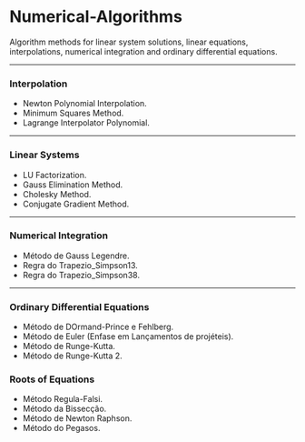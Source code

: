# Numerical-Algorithms
 Algorithm methods for linear system solutions, linear equations, interpolations, numerical integration and ordinary differential equations.
 <hr>
 <h3>Interpolation</h3>
 <ul>
   <li>Newton Polynomial Interpolation.</li>
   <li>Minimum Squares Method.</li>
   <li>Lagrange Interpolator Polynomial.</li>
 </ul>
 <hr>
 <h3>Linear Systems</h3>
 <ul>
   <li>LU Factorization.</li>
   <li>Gauss Elimination Method.</li>
   <li>Cholesky Method.</li>
   <li>Conjugate Gradient Method.</li>
 </ul>
  <hr>
 <h3>Numerical Integration</h3>
 <ul>
   <li>Método de Gauss Legendre.</li>
   <li>Regra do Trapezio_Simpson13.</li>
   <li>Regra do Trapezio_Simpson38.</li>
 </ul>
  <hr>
 <h3>Ordinary Differential Equations</h3>
 <ul>
   <li>Método de DOrmand-Prince e Fehlberg.</li>
   <li>Método de Euler (Enfase em Lançamentos de projéteis).</li>
   <li>Método de Runge-Kutta.</li>
   <li>Método de Runge-Kutta 2.</li>
 </ul>
 <h3>Roots of Equations</h3>
 <ul>
   <li>Método Regula-Falsi.</li>
   <li>Método da Bissecção.</li>
   <li>Método de Newton Raphson.</li>
   <li>Método do Pegasos.</li>
 </ul>
